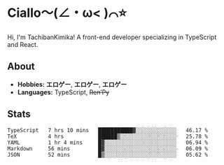 # Ciallo～(∠・ω< )⌒⭐️

Hi, I'm TachibanKimika! A front-end developer specializing in TypeScript and React.

## About
- **Hobbies:** **エロゲー**, **エロゲー**, **エロゲー**
- **Languages:** TypeScript, ~~Ren’Py~~

## Stats
<!--START_SECTION:waka-->

```text
TypeScript   7 hrs 10 mins   ███████████▓░░░░░░░░░░░░░   46.17 %
TeX          4 hrs           ██████▒░░░░░░░░░░░░░░░░░░   25.78 %
YAML         1 hr 4 mins     █▓░░░░░░░░░░░░░░░░░░░░░░░   06.94 %
Markdown     56 mins         █▓░░░░░░░░░░░░░░░░░░░░░░░   06.09 %
JSON         52 mins         █▒░░░░░░░░░░░░░░░░░░░░░░░   05.62 %
```

<!--END_SECTION:waka-->

<!-- ![Metrics](https://metrics.lecoq.io/TachibanaKimika?template=classic&base.activity=0&base.community=0&base.repositories=0&languages=1&isocalendar=1&isocalendar.duration=half-year&languages.limit=8&languages.sections=most-used&languages.colors=github&languages.threshold=0%25&languages.indepth=false&languages.recent.load=300&languages.recent.days=14&config.timezone=Asia%2FShanghai)
 -->
